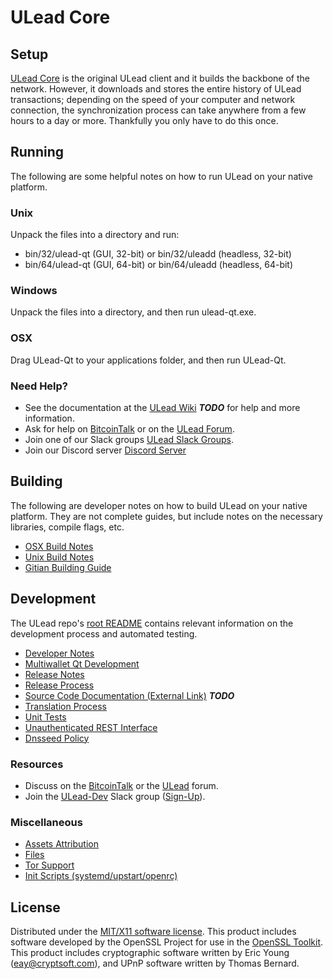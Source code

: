 ULead Core
=====================

Setup
---------------------
[ULead Core](http://ulead.org/wallet) is the original ULead client and it builds the backbone of the network. However, it downloads and stores the entire history of ULead transactions; depending on the speed of your computer and network connection, the synchronization process can take anywhere from a few hours to a day or more. Thankfully you only have to do this once.

Running
---------------------
The following are some helpful notes on how to run ULead on your native platform.

### Unix

Unpack the files into a directory and run:

- bin/32/ulead-qt (GUI, 32-bit) or bin/32/uleadd (headless, 32-bit)
- bin/64/ulead-qt (GUI, 64-bit) or bin/64/uleadd (headless, 64-bit)

### Windows

Unpack the files into a directory, and then run ulead-qt.exe.

### OSX

Drag ULead-Qt to your applications folder, and then run ULead-Qt.

### Need Help?

* See the documentation at the [ULead Wiki](https://en.bitcoin.it/wiki/Main_Page) ***TODO***
for help and more information.
* Ask for help on [BitcoinTalk](https://bitcointalk.org/index.php?topic=1262920.0) or on the [ULead Forum](http://forum.ulead.org/).
* Join one of our Slack groups [ULead Slack Groups](https://ulead.org/slack-logins/).
* Join our Discord server [Discord Server](https://discord.gg/dTRhamf)

Building
---------------------
The following are developer notes on how to build ULead on your native platform. They are not complete guides, but include notes on the necessary libraries, compile flags, etc.

- [OSX Build Notes](build-osx.md)
- [Unix Build Notes](build-unix.md)
- [Gitian Building Guide](gitian-building.md)

Development
---------------------
The ULead repo's [root README](https://github.com/uleadproject/ULead/blob/master/README.md) contains relevant information on the development process and automated testing.

- [Developer Notes](developer-notes.md)
- [Multiwallet Qt Development](multiwallet-qt.md)
- [Release Notes](release-notes.md)
- [Release Process](release-process.md)
- [Source Code Documentation (External Link)](https://dev.visucore.com/bitcoin/doxygen/) ***TODO***
- [Translation Process](translation_process.md)
- [Unit Tests](unit-tests.md)
- [Unauthenticated REST Interface](REST-interface.md)
- [Dnsseed Policy](dnsseed-policy.md)

### Resources

* Discuss on the [BitcoinTalk](https://bitcointalk.org/index.php?topic=1262920.0) or the [ULead](http://forum.ulead.org/) forum.
* Join the [ULead-Dev](https://ulead-dev.slack.com/) Slack group ([Sign-Up](https://ulead-dev.herokuapp.com/)).

### Miscellaneous
- [Assets Attribution](assets-attribution.md)
- [Files](files.md)
- [Tor Support](tor.md)
- [Init Scripts (systemd/upstart/openrc)](init.md)

License
---------------------
Distributed under the [MIT/X11 software license](http://www.opensource.org/licenses/mit-license.php).
This product includes software developed by the OpenSSL Project for use in the [OpenSSL Toolkit](https://www.openssl.org/). This product includes
cryptographic software written by Eric Young ([eay@cryptsoft.com](mailto:eay@cryptsoft.com)), and UPnP software written by Thomas Bernard.
